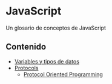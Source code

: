 # JavaScript
Un glosario de conceptos de JavaScript

## Contenido
* [Variables y tipos de datos](https://github.com/jrasmusson/ios-starter-kit/blob/master/basics/Array/README.md)
* [Protocols](https://github.com/jrasmusson/ios-starter-kit/blob/master/swift/Protocols.md)
  * [Protocol Oriented Programming](https://github.com/jrasmusson/ios-starter-kit/blob/master/swift/Protocol-oriented-programming.md)
